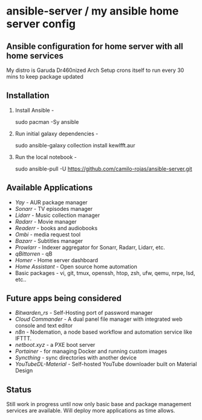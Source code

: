 # ansible-server / my ansible home server config
Ansible configuration for home server with all home services
---

My distro is Garuda Dr460nized Arch
Setup crons itself to run every 30 mins to keep package updated

Installation
---

1. Install Ansible -

    sudo pacman -Sy ansible

2. Run initial galaxy dependencies -

    sudo ansible-galaxy collection install kewlfft.aur

3. Run the local notebook -

    sudo ansible-pull -U https://github.com/camilo-rojas/ansible-server.git

Available Applications
---

- *Yay* - AUR package manager
- *Sonarr* - TV episodes manager
- *Lidarr* - Music collection manager
- *Radarr* - Movie manager
- *Readerr* - books and audiobooks
- *Ombi* - media request tool
- *Bazarr* - Subtitles manager
- *Prowlarr* - Indexer aggregator for Sonarr, Radarr, Lidarr, etc.
- *qBittorren* - qB
- *Homer* - Home server dashboard
- *Home Assistant* - Open source home automation
- Basic packages - vi, git, tmux, openssh, htop, zsh, ufw, qemu, nrpe, lsd, etc..

Future apps being considered
---

- *Bitwarden_rs* - Self-Hosting port of password manager
- *Cloud Commander* - A dual panel file manager with integrated web console and text editor
- *n8n* - Nodemation, a node based workflow and automation service like IFTTT.
- *netboot.xyz* - a PXE boot server
- *Portainer* - for managing Docker and running custom images
- *Syncthing* - sync directories with another device
- *YouTubeDL-Material* - Self-hosted YouTube downloader built on Material Design


Status
---

Still work in progress until now only basic base and package management services
are available.  Will deploy more applications as time allows.
